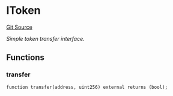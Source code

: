 # IToken
[Git Source](https://github.com/NaniDAO/ie/blob/6d1168cdd42d680ba733a4cce0562383696cbd44/src/IE.sol)

*Simple token transfer interface.*


## Functions
### transfer


```solidity
function transfer(address, uint256) external returns (bool);
```

